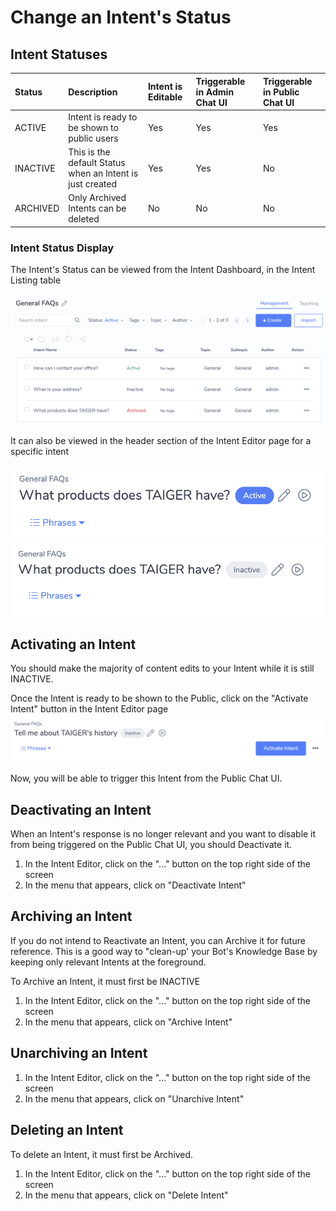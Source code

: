 # Change an Intent's Status

## Intent Statuses

| **Status** | **Description** | **Intent is Editable** | **Triggerable in Admin Chat UI** | **Triggerable in Public Chat UI** |
| :--- | :--- | :--- | :--- | :--- |
| ACTIVE | Intent is ready to be shown to public users | Yes | Yes | Yes |
| INACTIVE | This is the default Status when an Intent is just created | Yes | Yes | No |
| ARCHIVED | Only Archived Intents can be deleted | No | No | No |

### **Intent Status Display**

The Intent's Status can be viewed from the Intent Dashboard, in the Intent Listing table

![](../../.gitbook/assets/27.png)

It can also be viewed in the header section of the Intent Editor page for a specific intent

![](../../.gitbook/assets/28.png)![](../../.gitbook/assets/29.png)

## Activating an Intent

You should make the majority of content edits to your Intent while it is still INACTIVE.

Once the Intent is ready to be shown to the Public, click on the "Activate Intent" button in the Intent Editor page![](../../.gitbook/assets/62.png)

Now, you will be able to trigger this Intent from the Public Chat UI.

## Deactivating an Intent

When an Intent's response is no longer relevant and you want to disable it from being triggered on the Public Chat UI, you should Deactivate it.

1. In the Intent Editor, click on the "..." button on the top right side of the screen
2. In the menu that appears, click on "Deactivate Intent"

## Archiving an Intent

If you do not intend to Reactivate an Intent, you can Archive it for future reference. This is a good way to "clean-up' your Bot's Knowledge Base by keeping only relevant Intents at the foreground.

To Archive an Intent, it must first be INACTIVE

1. In the Intent Editor, click on the "..." button on the top right side of the screen
2. In the menu that appears, click on "Archive Intent"

## Unarchiving an Intent

1. In the Intent Editor, click on the "..." button on the top right side of the screen
2. In the menu that appears, click on "Unarchive Intent"

## Deleting an Intent

To delete an Intent, it must first be Archived.

1. In the Intent Editor, click on the "..." button on the top right side of the screen
2. In the menu that appears, click on "Delete Intent"

